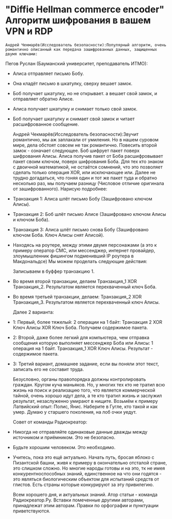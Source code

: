 # "Diffie Hellman commerce encoder" Алгоритм шифрования в вашем VPN и RDP
    Андрей Чекмарёв(Исследователь безопасности):Популярный алгоритм, очень романтично описанный как передача зашифрованных данных, защищенных двумя ключами:
Пегов Руслан (Бауманский университет, преподаватель ИТМО):
- Алиса отправляет письмо Бобу.
- Она кладёт письмо в шкатулку, сверху вешает замок. 
- Боб получает шкатулку, но не открывает. а вешает свой замок, и отправляет обратно Алисе. 
- Алиса получает шкатулку и снимает только свой замок. 
- Боб получает шкатулку и снимает свой замок и читает расшифрованное сообщение.

    Андрей Чекмарёв(Исследователь безопасности):Звучит романтично, мы аж заплакали от умиления. Но в нашем суровом мире, дела обстоят совсем не так романтично. Повесить второй замок - означает следующее. Боб шифрует пакет поверх шифрования Алисы. Алиса получив пакет от Боба расшифровывает пакет своим ключом, поверх шифрования Боба. Для тех кто знаком с двоичной математикой, не остаётся сомнений, что это позволяет сделать только операция XOR, или исключающее или. Далее не трудно догадаться, что гоняя один и тот же пакет туда и обратно несколько раз, мы получаем разницу (Числовое отличие оригинала от зашифрованного). Нарисую подробнее:
- Транзакция 1: Алиса шлёт письмо Бобу (Зашифровано ключом Алисы).
- Транзакция 2: Боб шлёт письмо Алисе (Зашифровано ключом Алисы и  ключом Боба).
- Транзакция 3: Алиса шлёт письмо снова Бобу (Зашифровано ключом Боба. Ключ Алисы снят Алисой).
- Находясь на роутере, между этими двумя персонажами (а это к примеру оператор СМС, или мессенджер, интернет провайдер, злоумышленник фишингом подменивший IP роутера в Макдональдсе) Мы можем проделать следующие действия:

    Записываем в буффер транзакцию 1.
- Во время второй транзакции, делаем Транзакция_1 XOR Транзакция_2. 
Результатом является перехваченный ключ Боба.
- Во время третьей транзакции, делаем: Транзакция_2 XOR Транзакция_3. 
Результатом является перехваченный ключ Алисы. 

    Далее 2 варианта:
- 1: Первый, более тяжелый: 2 операции на 1 байт: Транзакция 2 XOR Ключ Алисы XOR Ключ Боба. 
Получаем содержимое пакета. 
- 2: Второй, даже более легкий  для компьютера, чем отправка сообщения которую выполняет мессенджер Боба или Алисы: 1 операция на 1 байт. 
Транзакция_1 XOR Ключ Алисы. Результат - содержимое пакета.
- 3: Третий вариант, домашнее задание, если вы поняли этот текст, записать его не составит труда. 

    Безусловно, органы правопорядка должны контролировать граждан. Кругом куча маньяков. Но, у многих тех кто не тратил всю жизнь на поиск и реализацию того, что является коммерческой тайной, очень хорошо идут дела, а те кто тратил жизнь и заслужил результат, незаслуженно умирают в нищите. Возьмём к примеру Латвийский опыт: Полис, Янис. Наберите в Гугле, кто такой и как умер. Думаю у старшего поколения, на лоб очки уедут. 

    Совет от команды Радиокреатор: 
- Никогда не отправляйте одинаковые данные дважды между источником и приёмником. Это не безопасно. 
- Будьте хорошим человеком. Это необходимо.
- Учитесь, пока это ещё актуально. 
Начать путь, бросая яблоко с Пизантской башни, живя к примеру в окончательно отсталой стране, это слишком сложно. Но многие народы готовы и на это, тк не имея конкурентноспособных знаний, единственное на что они годятся - это являться биологическим объектом для испытаний средств от глистов. Есть страны которые конкурируют за эту привилегию.

    Всем хорошего дня, и актуальных знаний.
Атор статьи - команда Радиокреатор.Ру. Вставки помеченные другими авторами, принадлежат этим авторам.
Правки по орфографии и пунктуации приветствуются.
